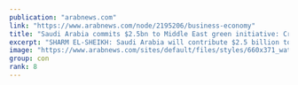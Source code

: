 ```yaml
---
publication: "arabnews.com"
link: "https://www.arabnews.com/node/2195206/business-economy"
title: "Saudi Arabia commits $2.5bn to Middle East green initiative: Crown Prince"
excerpt: "SHARM EL-SHEIKH: Saudi Arabia will contribute $2.5 billion to the Middle East Green Initiative over the next 10 years and host its headquarters in the Kingdom, Crown Prince Mohammed bin Salman said on"
image: "https://www.arabnews.com/sites/default/files/styles/660x371_watermarksaudi/public/main-image/2022/11/07/3529846-1200457638.jpg?itok=lnjZu_Pu"
group: con
rank: 8
---
```

